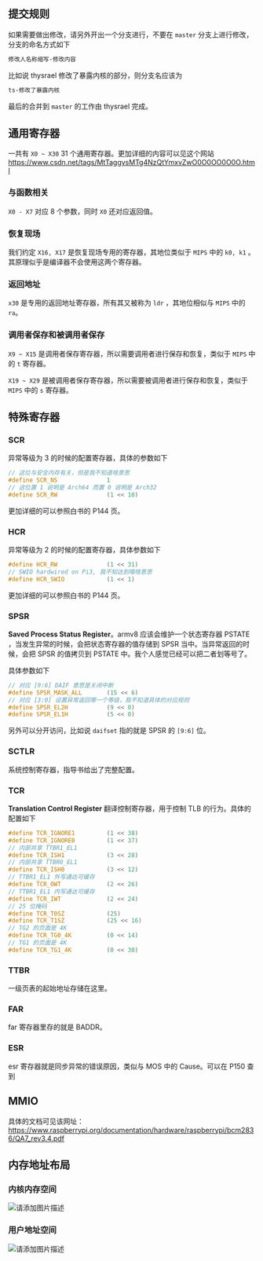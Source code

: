 ## 提交规则

如果需要做出修改，请另外开出一个分支进行，不要在 `master` 分支上进行修改，分支的命名方式如下

```bash
修改人名称缩写-修改内容
```

比如说 thysrael 修改了暴露内核的部分，则分支名应该为

```bash
ts-修改了暴露内核
```

最后的合并到 `master` 的工作由 thysrael 完成。

 ## 通用寄存器

一共有 `X0 ~ X30` 31 个通用寄存器。更加详细的内容可以见这个网站 https://www.csdn.net/tags/MtTaggysMTg4NzQtYmxvZwO0O0OO0O0O.html

### 与函数相关

`X0 - X7` 对应 8 个参数，同时 `X0` 还对应返回值。

### 恢复现场

我们约定 `X16, X17` 是恢复现场专用的寄存器，其地位类似于 `MIPS` 中的 `k0, k1` 。其原理似乎是编译器不会使用这两个寄存器。

### 返回地址

`x30` 是专用的返回地址寄存器，所有其又被称为 `ldr` ，其地位相似与 `MIPS` 中的 `ra`。

### 调用者保存和被调用者保存

`X9 ~ X15` 是调用者保存寄存器，所以需要调用者进行保存和恢复，类似于 `MIPS` 中的 `t` 寄存器。

`X19 ~ X29` 是被调用者保存寄存器，所以需要被调用者进行保存和恢复，类似于 `MIPS` 中的 `s` 寄存器。

## 特殊寄存器

### SCR

异常等级为 3 的时候的配置寄存器，具体的参数如下

```c
// 这位与安全内存有关，但是我不知道啥意思
#define SCR_NS              1
// 这位置 1 说明是 Arch64 而置 0 说明是 Arch32
#define SCR_RW              (1 << 10)
```

更加详细的可以参照白书的 P144 页。

### HCR

异常等级为 2 的时候的配置寄存器，具体参数如下

```c
#define HCR_RW              (1 << 31)
// SWIO hardwired on Pi3, 我不知达到哦啥意思
#define HCR_SWIO            (1 << 1)
```

更加详细的可以参照白书的 P144 页。

### SPSR

**Saved Process Status Register**。armv8 应该会维护一个状态寄存器 PSTATE ，当发生异常的时候，会把状态寄存器的值存储到 SPSR 当中。当异常返回的时候，会把 SPSR 的值拷贝到 PSTATE 中。我个人感觉已经可以把二者划等号了。

具体参数如下

```c
// 对应 [9:6] DAIF 意思是关闭中断
#define SPSR_MASK_ALL       (15 << 6)
// 对应 [3:0] 设置异常返回哪一个等级，我不知道具体的对应规则
#define SPSR_EL2H           (9 << 0)
#define SPSR_EL1H           (5 << 0)
```

另外可以分开访问，比如说 `daifset` 指的就是 SPSR 的 `[9:6]` 位。

### SCTLR

系统控制寄存器，指导书给出了完整配置。

### TCR

**Translation Control Register** 翻译控制寄存器，用于控制 TLB 的行为。具体的配置如下

```c
#define TCR_IGNORE1         (1 << 38)
#define TCR_IGNORE0         (1 << 37)
// 内部共享 TTBR1_EL1
#define TCR_ISH1            (3 << 28)
// 内部共享 TTBR0_EL1
#define TCR_ISH0            (3 << 12)
// TTBR1_EL1 外写通达可缓存
#define TCR_OWT             (2 << 26)
// TTBR1_EL1 内写通达可缓存
#define TCR_IWT             (2 << 24)
// 25 位掩码
#define TCR_T0SZ            (25)
#define TCR_T1SZ            (25 << 16)
// TG2 的页面是 4K
#define TCR_TG0_4K          (0 << 14)
// TG1 的页面是 4K
#define TCR_TG1_4K          (0 << 30)
```

### TTBR

一级页表的起始地址存储在这里。

### FAR

far 寄存器里存的就是 BADDR。

### ESR 

esr 寄存器就是同步异常的错误原因，类似与 MOS 中的 Cause。可以在 P150 查到

## MMIO

具体的文档可见该网址：https://www.raspberrypi.org/documentation/hardware/raspberrypi/bcm2836/QA7_rev3.4.pdf 

## 内存地址布局

### 内核内存空间

![请添加图片描述](https://img-blog.csdnimg.cn/61b903e4948f4cda9aa20496f6609690.png)

### 用户地址空间

![请添加图片描述](https://img-blog.csdnimg.cn/c97ca22592d7443bb12b1b3cf8df24b7.png)
